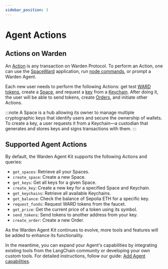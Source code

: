 ```yaml
---
sidebar_position: 3
---
```


# Agent Actions

## Actions on Warden

An [Action](/learn/glossary#action) is any transaction on Warden Protocol. To perform an Action, one can use the [SpaceWard](https://help.wardenprotocol.org) application, run [node commands](/operate-a-node/node-commands), or prompt a Warden Agent.

Each new user needs to perform the following Actions: get test [WARD tokens](/learn/glossary#ward-token), create a [Space](/learn/glossary#space), and request a [key](/learn/glossary#space) from a [Keychain](/learn/glossary#space). After doing it, the user will be able to send tokens, create [Orders](/learn/glossary#order), and initiate other Actions.

:::note
A Space is a hub allowing its owner to manage multiple cryptographic keys that identify users and secure the ownership of wallets. To create a key, a user requests it from a Keychain—a custodian that generates and stores keys and signs transactions with them.
:::

## Supported Agent Actions

By default, the Warden Agent Kit supports the following Actions and queries:

- `get_spaces`: Retrieve all your Spaces.
- `create_space`: Create a new Space.
- `get_keys`: Get all keys for a given Space.
- `create_key`: Create a new key for a specified Space and Keychain.
- `get_keychains`: Retrieve all available Keychains.
- `get_balance`: Check the balance of Sepolia ETH for a specific key.
- `request_funds`: Request WARD tokens from the faucet.
- `get_price`: Get the current price of a token using its symbol.
- `send_tokens`: Send tokens to another address from your key.
- `create_order`: Create a new Order.

As the Warden Agent Kit continues to evolve, more tools and features will be added to enhance its functionality.

In the meantime, you can expand your Agent's capabilities by integrating existing tools from the LangChain community or developing your own custom tools. For detailed instructions, follow our guide: [Add Agent capabilities](add-agent-capabilities).

